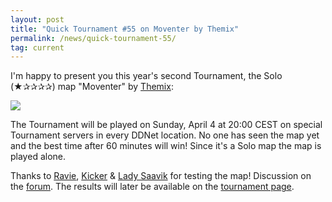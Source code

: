 ```yaml
---
layout: post
title: "Quick Tournament #55 on Moventer by Themix"
permalink: /news/quick-tournament-55/
tag: current
---
```


I'm happy to present you this year's second Tournament, the Solo (★✰✰✰✰) map "Moventer" by [Themix](/mappers/Themix/):

[<img class="demo" src="/Moventer.png" />](//forum.ddnet.tw/viewtopic.php?f=33&t=7113)

The Tournament will be played on Sunday, April 4 at 20:00 CEST on special Tournament servers in every DDNet location. No one has seen the map yet and the best time after 60 minutes will win! Since it's a Solo map the map is played alone.

Thanks to [Ravie](/mappers/Ravie/), [Kicker](/mappers/Kicker) & [Lady Saavik](/mappers/Lady-32-Saavik/) for testing the map! Discussion on the [forum](//forum.ddnet.tw/viewtopic.php?f=33&t=7113). The results will later be available on the [tournament page](/tournaments/55/).
